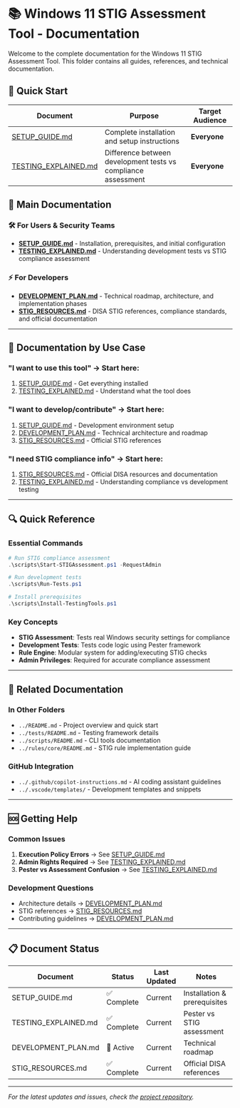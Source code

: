 # 📚 Windows 11 STIG Assessment Tool - Documentation

Welcome to the complete documentation for the Windows 11 STIG Assessment Tool. This folder contains all guides, references, and technical documentation.

## 🚀 **Quick Start**

| Document | Purpose | Target Audience |
|----------|---------|-----------------|
| [SETUP_GUIDE.md](SETUP_GUIDE.md) | Complete installation and setup instructions | **Everyone** |
| [TESTING_EXPLAINED.md](TESTING_EXPLAINED.md) | Difference between development tests vs compliance assessment | **Everyone** |

## 📖 **Main Documentation**

### **🛠️ For Users & Security Teams**
- **[SETUP_GUIDE.md](SETUP_GUIDE.md)** - Installation, prerequisites, and initial configuration
- **[TESTING_EXPLAINED.md](TESTING_EXPLAINED.md)** - Understanding development tests vs STIG compliance assessment

### **⚡ For Developers**
- **[DEVELOPMENT_PLAN.md](DEVELOPMENT_PLAN.md)** - Technical roadmap, architecture, and implementation phases
- **[STIG_RESOURCES.md](STIG_RESOURCES.md)** - DISA STIG references, compliance standards, and official documentation

---

## 🎯 **Documentation by Use Case**

### **"I want to use this tool"** → Start here:
1. [SETUP_GUIDE.md](SETUP_GUIDE.md) - Get everything installed
2. [TESTING_EXPLAINED.md](TESTING_EXPLAINED.md) - Understand what the tool does

### **"I want to develop/contribute"** → Start here:
1. [SETUP_GUIDE.md](SETUP_GUIDE.md) - Development environment setup
2. [DEVELOPMENT_PLAN.md](DEVELOPMENT_PLAN.md) - Technical architecture and roadmap
3. [STIG_RESOURCES.md](STIG_RESOURCES.md) - Official STIG references

### **"I need STIG compliance info"** → Start here:
1. [STIG_RESOURCES.md](STIG_RESOURCES.md) - Official DISA resources and documentation
2. [TESTING_EXPLAINED.md](TESTING_EXPLAINED.md) - Understanding compliance vs development testing

---

## 🔍 **Quick Reference**

### **Essential Commands**
```powershell
# Run STIG compliance assessment
.\scripts\Start-STIGAssessment.ps1 -RequestAdmin

# Run development tests
.\scripts\Run-Tests.ps1

# Install prerequisites
.\scripts\Install-TestingTools.ps1
```

### **Key Concepts**
- **STIG Assessment**: Tests real Windows security settings for compliance
- **Development Tests**: Tests code logic using Pester framework
- **Rule Engine**: Modular system for adding/executing STIG checks
- **Admin Privileges**: Required for accurate compliance assessment

---

## 📂 **Related Documentation**

### **In Other Folders**
- `../README.md` - Project overview and quick start
- `../tests/README.md` - Testing framework details
- `../scripts/README.md` - CLI tools documentation
- `../rules/core/README.md` - STIG rule implementation guide

### **GitHub Integration**
- `../.github/copilot-instructions.md` - AI coding assistant guidelines
- `../.vscode/templates/` - Development templates and snippets

---

## 🆘 **Getting Help**

### **Common Issues**
1. **Execution Policy Errors** → See [SETUP_GUIDE.md](SETUP_GUIDE.md#troubleshooting)
2. **Admin Rights Required** → See [TESTING_EXPLAINED.md](TESTING_EXPLAINED.md#admin-privileges)
3. **Pester vs Assessment Confusion** → See [TESTING_EXPLAINED.md](TESTING_EXPLAINED.md)

### **Development Questions**
- Architecture details → [DEVELOPMENT_PLAN.md](DEVELOPMENT_PLAN.md)
- STIG references → [STIG_RESOURCES.md](STIG_RESOURCES.md)
- Contributing guidelines → [DEVELOPMENT_PLAN.md](DEVELOPMENT_PLAN.md#contributing)

---

## 📋 **Document Status**

| Document | Status | Last Updated | Notes |
|----------|--------|--------------|-------|
| SETUP_GUIDE.md | ✅ Complete | Current | Installation & prerequisites |
| TESTING_EXPLAINED.md | ✅ Complete | Current | Pester vs STIG assessment |
| DEVELOPMENT_PLAN.md | 🔄 Active | Current | Technical roadmap |
| STIG_RESOURCES.md | ✅ Complete | Current | Official DISA references |

---

*For the latest updates and issues, check the [project repository](https://github.com/LegroJon/windows-stig-hardening).*
